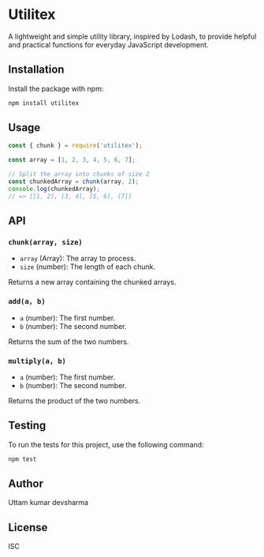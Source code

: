# Utilitex

A lightweight and simple utility library, inspired by Lodash, to provide helpful and practical functions for everyday JavaScript development.

## Installation

Install the package with npm:

```bash
npm install utilitex
```

## Usage

```javascript
const { chunk } = require('utilitex');

const array = [1, 2, 3, 4, 5, 6, 7];

// Split the array into chunks of size 2
const chunkedArray = chunk(array, 2);
console.log(chunkedArray);
// => [[1, 2], [3, 4], [5, 6], [7]]
```

## API

### `chunk(array, size)`

-   `array` (Array): The array to process.
-   `size` (number): The length of each chunk.

Returns a new array containing the chunked arrays.

### `add(a, b)`

-   `a` (number): The first number.
-   `b` (number): The second number.

Returns the sum of the two numbers.

### `multiply(a, b)`

-   `a` (number): The first number.
-   `b` (number): The second number.

Returns the product of the two numbers.

## Testing

To run the tests for this project, use the following command:

```bash
npm test
```

## Author

Uttam kumar devsharma

## License

ISC
